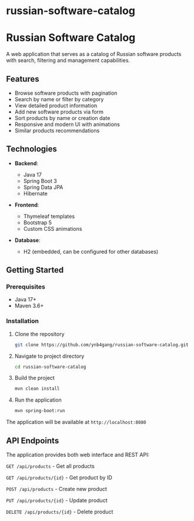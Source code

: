 # russian-software-catalog

# Russian Software Catalog

A web application that serves as a catalog of Russian software products with search, filtering and management capabilities.

## Features

- Browse software products with pagination
- Search by name or filter by category
- View detailed product information
- Add new software products via form
- Sort products by name or creation date
- Responsive and modern UI with animations
- Similar products recommendations

## Technologies

- **Backend**: 
  - Java 17
  - Spring Boot 3
  - Spring Data JPA
  - Hibernate

- **Frontend**:
  - Thymeleaf templates
  - Bootstrap 5
  - Custom CSS animations

- **Database**: 
  - H2 (embedded, can be configured for other databases)

## Getting Started

### Prerequisites
- Java 17+
- Maven 3.6+

### Installation
1. Clone the repository
   ```bash
   git clone https://github.com/ynb4gang/russian-software-catalog.git
   ```
2. Navigate to project directory
   ```bash
   cd russian-software-catalog
   ```
4. Build the project
   ```bash
   mvn clean install
   ```
5. Run the application
   ```bash
   mvn spring-boot:run
   ```
The application will be available at `http://localhost:8080`
## API Endpoints
The application provides both web interface and REST API:

`GET /api/products` - Get all products

`GET /api/products/{id}` - Get product by ID

`POST /api/products` - Create new product

`PUT /api/products/{id}` - Update product

`DELETE /api/products/{id}` - Delete product
